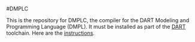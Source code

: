#DMPLC

This is the repository for DMPLC, the compiler for the DART Modeling
and Programming Language (DMPL). It must be installed as part of the
[DART](http://cps-sei.github.io/dart) toolchain. Here are the
[instructions](https://github.com/cps-sei/dart/wiki/Building-DART-Software).

